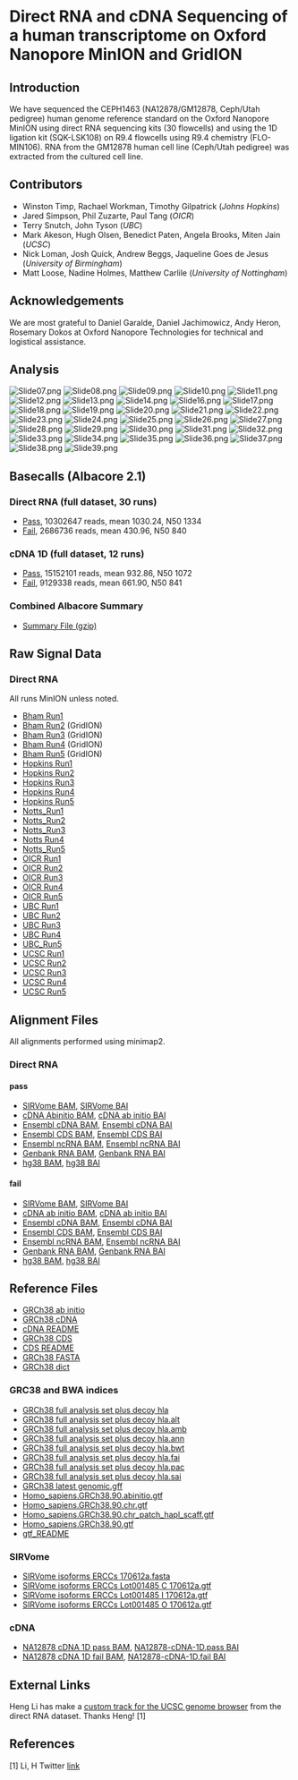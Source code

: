 
# Direct RNA and cDNA Sequencing of a human transcriptome on Oxford Nanopore MinION and GridION

## Introduction

We have sequenced the CEPH1463 (NA12878/GM12878, Ceph/Utah pedigree) human genome reference standard on the Oxford Nanopore MinION using direct RNA sequencing kits (30 flowcells) and using the 1D ligation kit (SQK-LSK108) on R9.4 flowcells using R9.4 chemistry (FLO-MIN106). RNA from the GM12878 human cell line (Ceph/Utah pedigree) was extracted from the cultured cell line.

## Contributors

 - Winston Timp, Rachael Workman, Timothy Gilpatrick (_Johns Hopkins_)
 - Jared Simpson, Phil Zuzarte, Paul Tang (_OICR_)
 - Terry Snutch, John Tyson (_UBC_)
 - Mark Akeson, Hugh Olsen, Benedict Paten, Angela Brooks, Miten Jain (_UCSC_)
 - Nick Loman, Josh Quick, Andrew Beggs, Jaqueline Goes de Jesus (_University of Birmingham_)
 - Matt Loose, Nadine Holmes, Matthew Carlile (_University of Nottingham_)

## Acknowledgements

We are most grateful to Daniel Garalde, Daniel Jachimowicz, Andy Heron, Rosemary Dokos at Oxford Nanopore Technologies for technical and logistical assistance.

## Analysis

![Slide07.png](rna_slides/Slide07.png)
![Slide08.png](rna_slides/Slide08.png)
![Slide09.png](rna_slides/Slide09.png)
![Slide10.png](rna_slides/Slide10.png)
![Slide11.png](rna_slides/Slide11.png)
![Slide12.png](rna_slides/Slide12.png)
![Slide13.png](rna_slides/Slide13.png)
![Slide14.png](rna_slides/Slide14.png)
![Slide16.png](rna_slides/Slide16.png)
![Slide17.png](rna_slides/Slide17.png)
![Slide18.png](rna_slides/Slide18.png)
![Slide19.png](rna_slides/Slide19.png)
![Slide20.png](rna_slides/Slide20.png)
![Slide21.png](rna_slides/Slide21.png)
![Slide22.png](rna_slides/Slide22.png)
![Slide23.png](rna_slides/Slide23.png)
![Slide24.png](rna_slides/Slide24.png)
![Slide25.png](rna_slides/Slide25.png)
![Slide26.png](rna_slides/Slide26.png)
![Slide27.png](rna_slides/Slide27.png)
![Slide28.png](rna_slides/Slide28.png)
![Slide29.png](rna_slides/Slide29.png)
![Slide30.png](rna_slides/Slide30.png)
![Slide31.png](rna_slides/Slide31.png)
![Slide32.png](rna_slides/Slide32.png)
![Slide33.png](rna_slides/Slide33.png)
![Slide34.png](rna_slides/Slide34.png)
![Slide35.png](rna_slides/Slide35.png)
![Slide36.png](rna_slides/Slide36.png)
![Slide37.png](rna_slides/Slide37.png)
![Slide38.png](rna_slides/Slide38.png)
![Slide39.png](rna_slides/Slide39.png)

## Basecalls (Albacore 2.1)

### Direct RNA (full dataset, 30 runs)

   - [Pass](http://s3.amazonaws.com/nanopore-human-wgs/rna/fastq/NA12878-DirectRNA.pass.dedup.fastq.gz), 10302647 reads, mean 1030.24, N50 1334
   - [Fail](http://s3.amazonaws.com/nanopore-human-wgs/rna/fastq/NA12878-DirectRNA.fail.dedup.fastq.gz), 2686736 reads, mean 430.96, N50 840

### cDNA 1D (full dataset, 12 runs)

   - [Pass](http://s3.amazonaws.com/nanopore-human-wgs/rna/fastq/NA12878-cDNA-1D.pass.dedup.fastq), 15152101 reads, mean 932.86, N50 1072
   - [Fail](http://s3.amazonaws.com/nanopore-human-wgs/rna/fastq/NA12878-cDNA-1D.fail.dedup.fastq), 9129338 reads, mean 661.90, N50 841

### Combined Albacore Summary

   - [Summary File (gzip)](http://s3.amazonaws.com/nanopore-human-wgs/rna/summaries/NA12878-DirectRNA-cDNA-summary.dedup.txt.gz)

## Raw Signal Data

### Direct RNA

All runs MinION unless noted.

  - [Bham Run1](http://s3.amazonaws.com/nanopore-human-wgs/rna/links/Bham_Run1_20171009_DirectRNA.files.txt)
  - [Bham Run2](http://s3.amazonaws.com/nanopore-human-wgs/rna/links/Bham_Run2_20171011_DirectRNA.files.txt) (GridION)
  - [Bham Run3](http://s3.amazonaws.com/nanopore-human-wgs/rna/links/Bham_Run3_20171011_directRNA.files.txt) (GridION)
  - [Bham Run4](http://s3.amazonaws.com/nanopore-human-wgs/rna/links/Bham_Run4_20171011_directRNA.files.txt) (GridION)
  - [Bham Run5](http://s3.amazonaws.com/nanopore-human-wgs/rna/links/Bham_Run5_20171011_directRNA.files.txt) (GridION)
  - [Hopkins Run1](http://s3.amazonaws.com/nanopore-human-wgs/rna/links/Hopkins_Run1_20170928_DirectRNA.files.txt)
  - [Hopkins Run2](http://s3.amazonaws.com/nanopore-human-wgs/rna/links/Hopkins_Run2_20170928_DirectRNA.files.txt)
  - [Hopkins Run3](http://s3.amazonaws.com/nanopore-human-wgs/rna/links/Hopkins_Run3_20171003_DirectRNA.files.txt)
  - [Hopkins Run4](http://s3.amazonaws.com/nanopore-human-wgs/rna/links/Hopkins_Run4_20171003_DirectRNA.files.txt)
  - [Hopkins Run5](http://s3.amazonaws.com/nanopore-human-wgs/rna/links/Hopkins_Run5_20171003_DirectRNA.files.txt)
  - [Notts_Run1](http://s3.amazonaws.com/nanopore-human-wgs/rna/links/Notts_Run1_20171025_DirectRNA.files.txt)
  - [Notts_Run2](http://s3.amazonaws.com/nanopore-human-wgs/rna/links/Notts_Run2_20171027_DirectRNA.files.txt)
  - [Notts_Run3](http://s3.amazonaws.com/nanopore-human-wgs/rna/links/Notts_Run3_20171027_DirectRNA.files.txt)
  - [Notts Run4](http://s3.amazonaws.com/nanopore-human-wgs/rna/links/Notts_Run4_20171030_DirectRNA.files.txt)
  - [Notts_Run5](http://s3.amazonaws.com/nanopore-human-wgs/rna/links/Notts_Run5_20171030_DirectRNA.files.txt)
  - [OICR Run1](http://s3.amazonaws.com/nanopore-human-wgs/rna/links/OICR_Run1_20171006_DirectRNA.files.txt)
  - [OICR Run2](http://s3.amazonaws.com/nanopore-human-wgs/rna/links/OICR_Run2_20171010_DirectRNA.files.txt)
  - [OICR Run3](http://s3.amazonaws.com/nanopore-human-wgs/rna/links/OICR_Run3_20171013_DirectRNA.files.txt)
  - [OICR Run4](http://s3.amazonaws.com/nanopore-human-wgs/rna/links/OICR_Run4_20171030_DirectRNA.files.txt)
  - [OICR Run5](http://s3.amazonaws.com/nanopore-human-wgs/rna/links/OICR_Run5_20171101_DirectRNA.files.txt)
  - [UBC Run1](http://s3.amazonaws.com/nanopore-human-wgs/rna/links/UBC_Run1_20170907_DirectRNA.files.txt)
  - [UBC Run2](http://s3.amazonaws.com/nanopore-human-wgs/rna/links/UBC_Run2_20170908_DirectRNA.files.txt)
  - [UBC Run3](http://s3.amazonaws.com/nanopore-human-wgs/rna/links/UBC_Run3_20170911_DirectRNA.files.txt)
  - [UBC Run4](http://s3.amazonaws.com/nanopore-human-wgs/rna/links/UBC_Run4_20170920_DirectRNA.files.txt)
  - [UBC_Run5](http://s3.amazonaws.com/nanopore-human-wgs/rna/links/UBC_Run5_20171031_DirectRNA.files.txt)
  - [UCSC Run1](http://s3.amazonaws.com/nanopore-human-wgs/rna/links/UCSC_Run1_20170907_DirectRNA.files.txt)
  - [UCSC Run2](http://s3.amazonaws.com/nanopore-human-wgs/rna/links/UCSC_Run2_20170909_DirectRNA.files.txt)
  - [UCSC Run3](http://s3.amazonaws.com/nanopore-human-wgs/rna/links/UCSC_Run3_20170912_DirectRNA.files.txt)
  - [UCSC Run4](http://s3.amazonaws.com/nanopore-human-wgs/rna/links/UCSC_Run4_20170913_DirectRNA.files.txt)
  - [UCSC Run5](http://s3.amazonaws.com/nanopore-human-wgs/rna/links/UCSC_Run5_20170922_DirectRNA.files.txt)

## Alignment Files

All alignments performed using minimap2.

### Direct RNA

#### pass

   - [SIRVome BAM](http://s3.amazonaws.com/nanopore-human-wgs/rna/bamFiles/NA12878-DirectRNA.pass.dedup.NoU.fastq.SIRVome.minimap2.sorted.bam), [SIRVome BAI](http://s3.amazonaws.com/nanopore-human-wgs/rna/bamFiles/NA12878-DirectRNA.pass.dedup.NoU.fastq.SIRVome.minimap2.sorted.bam.bai)
   - [cDNA Abinitio BAM](http://s3.amazonaws.com/nanopore-human-wgs/rna/bamFiles/NA12878-DirectRNA.pass.dedup.NoU.fastq.ensembl_cdna_abinitio.minimap2.sorted.bam), [cDNA ab initio BAI](http://s3.amazonaws.com/nanopore-human-wgs/rna/bamFiles/NA12878-DirectRNA.pass.dedup.NoU.fastq.ensembl_cdna_abinitio.minimap2.sorted.bam.bai)
   - [Ensembl cDNA BAM](http://s3.amazonaws.com/nanopore-human-wgs/rna/bamFiles/NA12878-DirectRNA.pass.dedup.NoU.fastq.ensembl_cdna_all.minimap2.sorted.bam), [Ensembl cDNA BAI](http://s3.amazonaws.com/nanopore-human-wgs/rna/bamFiles/NA12878-DirectRNA.pass.dedup.NoU.fastq.ensembl_cdna_all.minimap2.sorted.bam.bai)
   - [Ensembl CDS BAM](http://s3.amazonaws.com/nanopore-human-wgs/rna/bamFiles/NA12878-DirectRNA.pass.dedup.NoU.fastq.ensembl_cds.minimap2.sorted.bam), [Ensembl CDS BAI](http://s3.amazonaws.com/nanopore-human-wgs/rna/bamFiles/NA12878-DirectRNA.pass.dedup.NoU.fastq.ensembl_cds.minimap2.sorted.bam.bai)
   - [Ensembl ncRNA BAM](http://s3.amazonaws.com/nanopore-human-wgs/rna/bamFiles/NA12878-DirectRNA.pass.dedup.NoU.fastq.ensembl_ncrna.minimap2.sorted.bam), [Ensembl ncRNA BAI](http://s3.amazonaws.com/nanopore-human-wgs/rna/bamFiles/NA12878-DirectRNA.pass.dedup.NoU.fastq.ensembl_ncrna.minimap2.sorted.bam.bai)
   - [Genbank RNA BAM](http://s3.amazonaws.com/nanopore-human-wgs/rna/bamFiles/NA12878-DirectRNA.pass.dedup.NoU.fastq.genbank_rna.minimap2.sorted.bam), [Genbank RNA BAI](http://s3.amazonaws.com/nanopore-human-wgs/rna/bamFiles/NA12878-DirectRNA.pass.dedup.NoU.fastq.genbank_rna.minimap2.sorted.bam.bai)
   - [hg38 BAM](http://s3.amazonaws.com/nanopore-human-wgs/rna/bamFiles/NA12878-DirectRNA.pass.dedup.NoU.fastq.hg38.minimap2.sorted.bam), [hg38 BAI](http://s3.amazonaws.com/nanopore-human-wgs/rna/bamFiles/NA12878-DirectRNA.pass.dedup.NoU.fastq.hg38.minimap2.sorted.bam.bai)

#### fail

   - [SIRVome BAM](http://s3.amazonaws.com/nanopore-human-wgs/rna/bamFiles/NA12878-DirectRNA.fail.dedup.NoU.fastq.SIRVome.minimap2.sorted.bam), [SIRVome BAI](http://s3.amazonaws.com/nanopore-human-wgs/rna/bamFiles/NA12878-DirectRNA.fail.dedup.NoU.fastq.SIRVome.minimap2.sorted.bam.bai)
   - [cDNA ab initio BAM](http://s3.amazonaws.com/nanopore-human-wgs/rna/bamFiles/NA12878-DirectRNA.fail.dedup.NoU.fastq.ensembl_cdna_abinitio.minimap2.sorted.bam), [cDNA ab initio BAI](http://s3.amazonaws.com/nanopore-human-wgs/rna/bamFiles/NA12878-DirectRNA.fail.dedup.NoU.fastq.ensembl_cdna_abinitio.minimap2.sorted.bam.bai)
   - [Ensembl cDNA BAM](http://s3.amazonaws.com/nanopore-human-wgs/rna/bamFiles/NA12878-DirectRNA.fail.dedup.NoU.fastq.ensembl_cdna_all.minimap2.sorted.bam), [Ensembl cDNA BAI](http://s3.amazonaws.com/nanopore-human-wgs/rna/bamFiles/NA12878-DirectRNA.fail.dedup.NoU.fastq.ensembl_cdna_all.minimap2.sorted.bam.bai)
   - [Ensembl CDS BAM](http://s3.amazonaws.com/nanopore-human-wgs/rna/bamFiles/NA12878-DirectRNA.fail.dedup.NoU.fastq.ensembl_cds.minimap2.sorted.bam), [Ensembl CDS BAI](http://s3.amazonaws.com/nanopore-human-wgs/rna/bamFiles/NA12878-DirectRNA.fail.dedup.NoU.fastq.ensembl_cds.minimap2.sorted.bam.bai)
   - [Ensembl ncRNA BAM](http://s3.amazonaws.com/nanopore-human-wgs/rna/bamFiles/NA12878-DirectRNA.fail.dedup.NoU.fastq.ensembl_ncrna.minimap2.sorted.bam), [Ensembl ncRNA BAI](http://s3.amazonaws.com/nanopore-human-wgs/rna/bamFiles/NA12878-DirectRNA.fail.dedup.NoU.fastq.ensembl_ncrna.minimap2.sorted.bam.bai)
   - [Genbank RNA BAM](http://s3.amazonaws.com/nanopore-human-wgs/rna/bamFiles/NA12878-DirectRNA.fail.dedup.NoU.fastq.genbank_rna.minimap2.sorted.bam), [Genbank RNA BAI](http://s3.amazonaws.com/nanopore-human-wgs/rna/bamFiles/NA12878-DirectRNA.fail.dedup.NoU.fastq.genbank_rna.minimap2.sorted.bam.bai)
   - [hg38 BAM](http://s3.amazonaws.com/nanopore-human-wgs/rna/bamFiles/NA12878-DirectRNA.fail.dedup.NoU.fastq.hg38.minimap2.sorted.bam), [hg38 BAI](http://s3.amazonaws.com/nanopore-human-wgs/rna/bamFiles/NA12878-DirectRNA.fail.dedup.NoU.fastq.hg38.minimap2.sorted.bam.bai)

## Reference Files

   - [GRCh38 ab initio](http://s3.amazonaws.com/nanopore-human-wgs/rna/referenceFastaFiles/cdna/Homo_sapiens.GRCh38.cdna.abinitio.fa)
   - [GRCh38 cDNA](http://s3.amazonaws.com/nanopore-human-wgs/rna/referenceFastaFiles/cdna/Homo_sapiens.GRCh38.cdna.all.fa)
   - [cDNA README](http://s3.amazonaws.com/nanopore-human-wgs/rna/referenceFastaFiles/cdna/cdna_README)
   - [GRCh38 CDS](http://s3.amazonaws.com/nanopore-human-wgs/rna/referenceFastaFiles/cds/Homo_sapiens.GRCh38.cds.all.fa)
   - [CDS README](http://s3.amazonaws.com/nanopore-human-wgs/rna/referenceFastaFiles/cds/cds_README)
   - [GRCh38 FASTA](http://s3.amazonaws.com/nanopore-human-wgs/rna/referenceFastaFiles/dna/GRCh38_full_analysis_set_plus_decoy_hla-extra.fa)
   - [GRCh38 dict](http://s3.amazonaws.com/nanopore-human-wgs/rna/referenceFastaFiles/dna/GRCh38_full_analysis_set_plus_decoy_hla.dict)

### GRC38 and BWA indices

   - [GRCh38 full analysis set plus decoy hla](http://s3.amazonaws.com/nanopore-human-wgs/rna/referenceFastaFiles/dna/GRCh38_full_analysis_set_plus_decoy_hla.fa)
   - [GRCh38 full analysis set plus decoy hla.alt](http://s3.amazonaws.com/nanopore-human-wgs/rna/referenceFastaFiles/dna/GRCh38_full_analysis_set_plus_decoy_hla.fa.alt)
   - [GRCh38 full analysis set plus decoy hla.amb](http://s3.amazonaws.com/nanopore-human-wgs/rna/referenceFastaFiles/dna/GRCh38_full_analysis_set_plus_decoy_hla.fa.amb)
   - [GRCh38 full analysis set plus decoy hla.ann](http://s3.amazonaws.com/nanopore-human-wgs/rna/referenceFastaFiles/dna/GRCh38_full_analysis_set_plus_decoy_hla.fa.ann)
   - [GRCh38 full analysis set plus decoy hla.bwt](http://s3.amazonaws.com/nanopore-human-wgs/rna/referenceFastaFiles/dna/GRCh38_full_analysis_set_plus_decoy_hla.fa.bwt)
   - [GRCh38 full analysis set plus decoy hla.fai](http://s3.amazonaws.com/nanopore-human-wgs/rna/referenceFastaFiles/dna/GRCh38_full_analysis_set_plus_decoy_hla.fa.fai)
   - [GRCh38 full analysis set plus decoy hla.pac](http://s3.amazonaws.com/nanopore-human-wgs/rna/referenceFastaFiles/dna/GRCh38_full_analysis_set_plus_decoy_hla.fa.pac)
   - [GRCh38 full analysis set plus decoy hla.sai](http://s3.amazonaws.com/nanopore-human-wgs/rna/referenceFastaFiles/dna/GRCh38_full_analysis_set_plus_decoy_hla.fa.sa)
   - [GRCh38 latest genomic.gff](http://s3.amazonaws.com/nanopore-human-wgs/rna/referenceFastaFiles/genbank/GRCh38_latest_genomic.gff)
   - [Homo_sapiens.GRCh38.90.abinitio.gtf](http://s3.amazonaws.com/nanopore-human-wgs/rna/referenceFastaFiles/gtf/Homo_sapiens.GRCh38.90.abinitio.gtf)
   - [Homo_sapiens.GRCh38.90.chr.gtf](http://s3.amazonaws.com/nanopore-human-wgs/rna/referenceFastaFiles/gtf/Homo_sapiens.GRCh38.90.chr.gtf)
   - [Homo_sapiens.GRCh38.90.chr_patch_hapl_scaff.gtf](http://s3.amazonaws.com/nanopore-human-wgs/rna/referenceFastaFiles/gtf/Homo_sapiens.GRCh38.90.chr_patch_hapl_scaff.gtf)
   - [Homo_sapiens.GRCh38.90.gtf](http://s3.amazonaws.com/nanopore-human-wgs/rna/referenceFastaFiles/gtf/Homo_sapiens.GRCh38.90.gtf)
   - [gtf_README](http://s3.amazonaws.com/nanopore-human-wgs/rna/referenceFastaFiles/gtf/gtf_README)

### SIRVome

   - [SIRVome isoforms ERCCs 170612a.fasta](http://s3.amazonaws.com/nanopore-human-wgs/rna/referenceFastaFiles/sirv/SIRVome_isoforms_ERCCs_170612a.fasta)
   - [SIRVome isoforms ERCCs Lot001485 C 170612a.gtf](http://s3.amazonaws.com/nanopore-human-wgs/rna/referenceFastaFiles/sirv/SIRVome_isoforms_ERCCs_Lot001485_C_170612a.gtf)
   - [SIRVome isoforms ERCCs Lot001485 I 170612a.gtf](http://s3.amazonaws.com/nanopore-human-wgs/rna/referenceFastaFiles/sirv/SIRVome_isoforms_ERCCs_Lot001485_I_170612a.gtf)
   - [SIRVome isoforms ERCCs Lot001485 O 170612a.gtf](http://s3.amazonaws.com/nanopore-human-wgs/rna/referenceFastaFiles/sirv/SIRVome_isoforms_ERCCs_Lot001485_O_170612a.gtf)

### cDNA

   - [NA12878 cDNA 1D pass BAM](http://s3.amazonaws.com/nanopore-human-wgs/rna/bamFiles/NA12878-cDNA-1D.pass.dedup.fastq.genbank_rna.minimap2.sorted.bam), [NA12878-cDNA-1D.pass BAI](http://s3.amazonaws.com/nanopore-human-wgs/rna/bamFiles/NA12878-cDNA-1D.pass.dedup.fastq.genbank_rna.minimap2.sorted.bam.bai)
   - [NA12878 cDNA 1D fail BAM](http://s3.amazonaws.com/nanopore-human-wgs/rna/bamFiles/NA12878-cDNA-1D.fail.dedup.fastq.genbank_rna.minimap2.sorted.bam), [NA12878-cDNA-1D.fail BAI](http://s3.amazonaws.com/nanopore-human-wgs/rna/bamFiles/NA12878-cDNA-1D.fail.dedup.fastq.genbank_rna.minimap2.sorted.bam.bai)

## External Links

Heng Li has make a [custom track for the UCSC genome browser](http://genome.ucsc.edu/cgi-bin/hgTracks?db=hg38&position=chr6:43,767,094-43,788,458&hgct_customText=track%20type%3DbigBed%20name%3DNA12878-DirectRNA.minimap2-2.5%20useScore%3D1%20visibility%3D4%20itemRgb%3D%22On%22%20bigDataUrl%3Dhttps%3A%2F%2Ffiles.osf.io%2Fv1%2Fresources%2Fb5nm2%2Fproviders%2Fosfstorage%2F5a2347599ad5a10272ed5739%3Faction%3Ddownload%26version%3D1%26direct) from the direct RNA dataset. Thanks Heng!  [1]


## References

[1] Li, H  Twitter [link](https://twitter.com/lh3lh3/status/937166309414064129)

   

   
   
